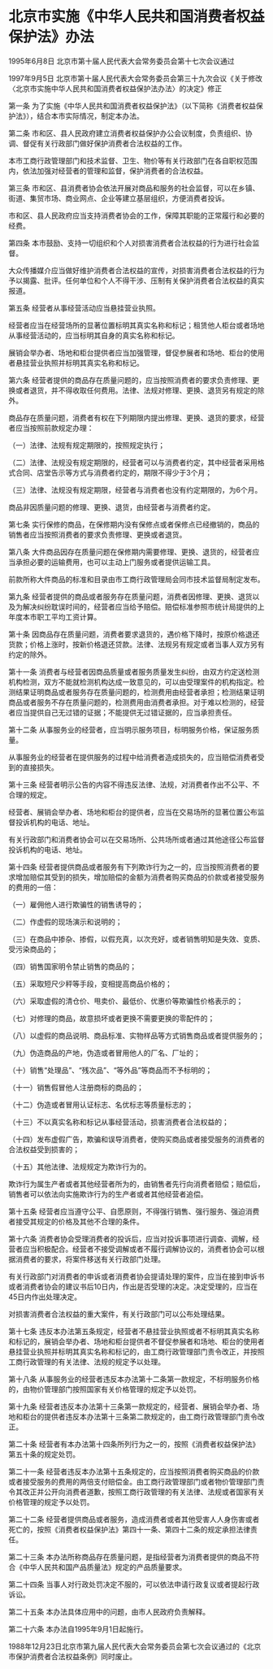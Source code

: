 # 北京市实施《中华人民共和国消费者权益保护法》办法

1995年6月8日 北京市第十届人民代表大会常务委员会第十七次会议通过

1997年9月5日 北京市第十届人民代表大会常务委员会第三十九次会议《关于修改〈北京市实施中华人民共和国消费者权益保护法办法〉的决定》修正



第一条 为了实施《中华人民共和国消费者权益保护法》（以下简称《消费者权益保护法》），结合本市实际情况，制定本办法。

第二条 市和区、县人民政府建立消费者权益保护办公会议制度，负责组织、协调、督促有关行政部门做好保护消费者合法权益的工作。

本市工商行政管理部门和技术监督、卫生、物价等有关行政部门在各自职权范围内，依法加强对经营者的管理和监督，保护消费者的合法权益。

第三条 市和区、县消费者协会依法开展对商品和服务的社会监督，可以在乡镇、街道、集贸市场、商业网点、企业等建立基层组织，方便消费者投诉。

市和区、县人民政府应当支持消费者协会的工作，保障其职能的正常履行和必要的经费。

第四条 本市鼓励、支持一切组织和个人对损害消费者合法权益的行为进行社会监督。

大众传播媒介应当做好维护消费者合法权益的宣传，对损害消费者合法权益的行为予以揭露、批评。任何单位和个人不得干涉、压制有关保护消费者合法权益的真实报道。

第五条 经营者从事经营活动应当悬挂营业执照。

经营者应当在经营场所的显著位置标明其真实名称和标记；租赁他人柜台或者场地从事经营活动的，应当标明其自身的真实名称和标记。

展销会举办者、场地和柜台提供者应当加强管理，督促参展者和场地、柜台的使用者悬挂营业执照并标明其真实名称和标记。

第六条 经营者提供的商品存在质量问题的，应当按照消费者的要求负责修理、更换或者退货，并不得收取任何费用。法律、法规对修理、更换、退货另有规定的除外。

商品存在质量问题，消费者有权在下列期限内提出修理、更换、退货的要求，经营者应当按照前款规定办理：

（一）法律、法规有规定期限的，按照规定执行；

（二）法律、法规没有规定期限的，经营者可以与消费者约定，其中经营者采用格式合同、店堂告示等方式与消费者约定的，期限不得少于3个月；

（三）法律、法规没有规定期限，经营者与消费者也没有约定期限的，为6个月。

商品非因质量问题的修理、更换、退货，由经营者与消费者约定。

第七条 实行保修的商品，在保修期内没有保修点或者保修点已经撤销的，商品的销售者应当按照消费者的要求负责修理、更换或者退货。

第八条 大件商品因存在质量问题在保修期内需要修理、更换、退货的，经营者应当承担必要的运输费用，也可以主动上门服务或者提供运输工具。

前款所称大件商品的标准和目录由市工商行政管理局会同市技术监督局制定发布。

第九条 经营者提供的商品或者服务存在质量问题，消费者因修理、更换、退货以及为解决纠纷耽误时间的，经营者应当给予赔偿。赔偿标准参照市统计局提供的上年度本市职工平均工资计算。

第十条 因商品存在质量问题，消费者要求退货的，遇价格下降时，按原价格退还货款；价格上涨时，按新价格退还贷款。法律、法规另有规定或者当事人双方另有约定的除外。

第十一条 消费者与经营者因商品质量或者服务质量发生纠纷，由双方约定送检测机构检测，双方不能就检测机构达成一致意见的，可以由受理案件的机构指定。检测结果证明商品或者服务存在质量问题的，检测费用由经营者承担；检测结果证明商品或者服务不存在质量问题的，检测费用由消费者承担。对于难以检测的，经营者应当提供自己无过错的证据；不能提供无过错证据的，应当承担责任。

第十二条 从事服务业的经营者，应当明示服务项目，标明服务价格，保证服务质量。

从事服务业的经营者在提供服务的过程中给消费者造成损失的，应当赔偿消费者受到的直接损失。

第十三条 经营者明示公告的内容不得违反法律、法规，对消费者作出不公平、不合理的规定。

经营者、展销会举办者、场地和柜台的提供者，应当在交易场所的显著位置公布监督投诉机构的电话、地址。

有关行政部门和消费者协会可以在交易场所、公共场所或者通过其他途径公布监督投诉机构的电话、地址。

第十四条 经营者提供商品或者服务有下列欺诈行为之一的，应当按照消费者的要求增加赔偿其受到的损失，增加赔偿的金额为消费者购买商品的价款或者接受服务的费用的一倍：

（一）雇佣他人进行欺骗性的销售诱导的；

（二）作虚假的现场演示和说明的；

（三）在商品中掺杂、掺假，以假充真，以次充好，或者销售明知是失效、变质、受污染商品的；

（四）销售国家明令禁止销售的商品的；

（五）采取短尺少秤等手段，变相提高商品价格的；

（六）采取虚假的清仓价、甩卖价、最低价、优惠价等欺骗性价格表示的；

（七）对修理的商品，故意损坏或者更换不需要更换的零配件的；

（八）以虚假的商品说明、商品标准、实物样品等方式销售商品或者提供服务的；

（九）伪造商品的产地，伪造或者冒用他人的厂名、厂址的；

（十）销售“处理品”、“残次品”、“等外品”等商品而不予标明的；

（十一）销售假冒他人注册商标的商品的；

（十二）伪造或者冒用认证标志、名优标志等质量标志的；

（十三）不以真实名称和标记从事经营活动，损害消费者合法权益的；

（十四）发布虚假广告，欺骗和误导消费者，使购买商品或者接受服务的消费者的合法权益受到损害的；

（十五）其他法律、法规规定为欺诈行为的。

欺诈行为属生产者或者其他经营者所为的，由销售者先行向消费者赔偿；赔偿后，销售者可以依法向实施欺诈行为的生产者或者其他经营者追偿。

第十五条 经营者应当遵守公平、自愿原则，不得强行销售、强行服务、强迫消费者接受其规定的价格及其他不合理的条件。

第十六条 消费者协会受理消费者的投诉后，应当对投诉事项进行调查、调解，经营者应当积极配合。经营者不接受调解或者不履行调解协议的，消费者协会可以根据消费者的要求，将案件移送有关行政部门处理。

有关行政部门对消费者的申诉或者消费者协会提请处理的案件，应当在接到申诉书或者消费者协会的建议书后10日内，作出是否受理的决定。决定受理的，应当在45日内作出处理决定。

对损害消费者合法权益的重大案件，有关行政部门可以公布处理结果。

第十七条 违反本办法第五条规定，经营者不悬挂营业执照或者不标明其真实名称和标记的，展销会举办者、场地和柜台提供者不督促参展者和场地、柜台的使用者悬挂营业执照并标明其真实名称和标记的，由工商行政管理部门责令改正，并按照工商行政管理的有关法律、法规的规定予以处理。

第十八条 从事服务业的经营者违反本办法第十二条第一款规定，不标明服务价格的，由物价管理部门按照国家有关价格管理的规定予以处罚。

第十九条 经营者违反本办法第十三条第一款规定的，经营者、展销会举办者、场地和柜台的提供者违反本办法第十三条第二款规定的，由工商行政管理部门责令改正。

第二十条 经营者有本办法第十四条所列行为之一的，按照《消费者权益保护法》第五十条的规定处罚。

第二十一条 经营者违反本办法第十五条规定的，应当按照消费者购买商品的价款或者接受服务的费用的两倍支付赔偿金。由工商行政管理部门或者物价管理部门责令其改正并公开向消费者道歉，按照工商行政管理的有关法律、法规或者国家有关价格管理的规定予以处罚。

第二十二条 经营者提供商品或者服务，造成消费者或者其他受害人人身伤害或者死亡的，按照《消费者权益保护法》第四十一条、第四十二条的规定承担法律责任。

第二十三条 本办法所称商品存在质量问题，是指经营者为消费者提供的商品不符合《中华人民共和国产品质量法》规定的产品质量要求。

第二十四条 当事人对行政处罚决定不服的，可以依法申请行政复议或者提起行政诉讼。

第二十五条 本办法具体应用中的问题，由市人民政府负责解释。

第二十六条 本办法自1995年9月1日起施行。

1988年12月23日北京市第九届人民代表大会常务委员会第七次会议通过的《北京市保护消费者合法权益条例》同时废止。